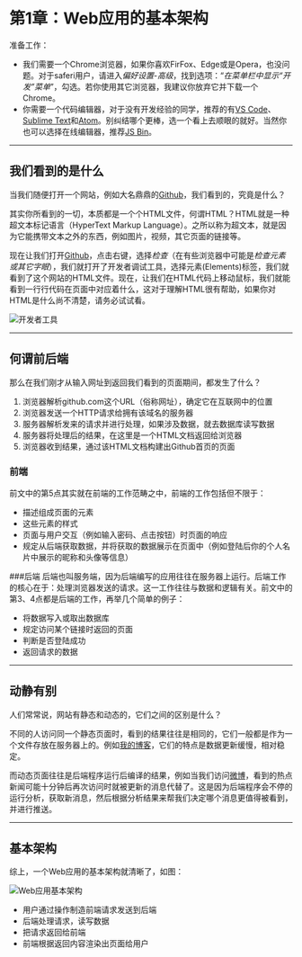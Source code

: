 # 第1章：Web应用的基本架构

准备工作：
- 我们需要一个Chrome浏览器，如果你喜欢FirFox、Edge或是Opera，也没问题。对于saferi用户，请进入*偏好设置-高级*，找到选项：“*在菜单栏中显示“开发”菜单*”，勾选。若你使用其它浏览器，我建议你放弃它并下载一个Chrome。
- 你需要一个代码编辑器，对于没有开发经验的同学，推荐的有[VS Code](https://code.visualstudio.com/)、[Sublime Text](https://www.sublimetext.com/)和[Atom](https://atom.io/)。别纠结哪个更棒，选一个看上去顺眼的就好。当然你也可以选择在线编辑器，推荐[JS Bin](https://jsbin.com/)。

---

## 我们看到的是什么

当我们随便打开一个网站，例如大名鼎鼎的[Github](https://github.com)，我们看到的，究竟是什么？

其实你所看到的一切，本质都是一个个HTML文件，何谓HTML？HTML就是一种超文本标记语言（HyperText Markup Language）。之所以称为超文本，就是因为它能携带文本之外的东西，例如图片，视频，其它页面的链接等。

现在让我们打开[Github](https://github.com)，点击右键，选择*检查*（在有些浏览器中可能是*检查元素或其它字眼*），我们就打开了开发者调试工具，选择元素(Elements)标签，我们就看到了这个网站的HTML文件。现在，让我们在HTML代码上移动鼠标，我们就能看到一行行代码在页面中对应着什么，这对于理解HTML很有帮助，如果你对HTML是什么尚不清楚，请务必试试看。

![开发者工具](http://oanr6klwj.bkt.clouddn.com/book/web_app/web_dev_tool.png)

---
## 何谓前后端
那么在我们刚才从输入网址到返回我们看到的页面期间，都发生了什么？

1. 浏览器解析github.com这个URL（俗称网址），确定它在互联网中的位置
2. 浏览器发送一个HTTP请求给拥有该域名的服务器
3. 服务器解析发来的请求并进行处理，如果涉及数据，就去数据库读写数据
4. 服务器将处理后的结果，在这里是一个HTML文档返回给浏览器
5. 浏览器收到结果，通过该HTML文档构建出Github首页的页面

### 前端
前文中的第5点其实就在前端的工作范畴之中，前端的工作包括但不限于：
- 描述组成页面的元素
- 这些元素的样式
- 页面与用户交互（例如输入密码、点击按钮）时页面的响应
- 规定从后端获取数据，并将获取的数据展示在页面中（例如登陆后你的个人名片中展示的昵称和头像等信息）

###后端
后端也叫服务端，因为后端编写的应用往往在服务器上运行。后端工作的核心在于：处理浏览器发送的请求。这一工作往往与数据和逻辑有关。前文中的第3、4点都是后端的工作，再举几个简单的例子：
- 将数据写入或取出数据库
- 规定访问某个链接时返回的页面
- 判断是否登陆成功
- 返回请求的数据

---
## 动静有别
人们常常说，网站有静态和动态的，它们之间的区别是什么？

不同的人访问同一个静态页面时，看到的结果往往是相同的，它们一般都是作为一个文件存放在服务器上的。例如[我的博客](lovin0730.github.io)，它们的特点是数据更新缓慢，相对稳定。

而动态页面往往是后端程序运行后编译的结果，例如当我们访问[微博](weibo.com)，看到的热点新闻可能十分钟后再次访问时就被更新的消息代替了。这是因为后端程序会不停的运行分析，获取新消息，然后根据分析结果来帮我们决定哪个消息更值得被看到，并进行推送。

---
## 基本架构
综上，一个Web应用的基本架构就清晰了，如图：

![Web应用基本架构](http://oanr6klwj.bkt.clouddn.com/book/web_app/web_struct.png)

- 用户通过操作制造前端请求发送到后端
- 后端处理请求，读写数据
- 把请求返回给前端
- 前端根据返回内容渲染出页面给用户
